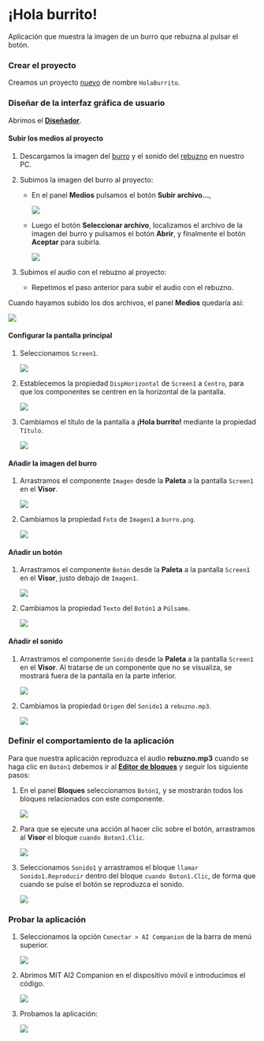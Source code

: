# ¡Hola burrito!

Aplicación que muestra la imagen de un burro que rebuzna al pulsar el botón.

### Crear el proyecto

Creamos un proyecto [nuevo](../../crear-un-nuevo-proyecto) de nombre `HolaBurrito`.

### Diseñar de la interfaz gráfica de usuario

Abrimos el [**Diseñador**](../../disenador).

#### Subir los medios al proyecto

1. Descargamos la imagen del [burro]() y el sonido del [rebuzno]() en nuestro PC.

2. Subimos la imagen del burro al proyecto:

   - En el panel **Medios** pulsamos el botón **Subir archivo...**, 

     ![](panel-subir-archivo.png)

   - Luego el botón **Seleccionar archivo**, localizamos el archivo de la imagen del burro y pulsamos el botón **Abrir**, y finalmente el botón **Aceptar** para subirla.

     ![](dialogo-subir-archivo.png)

3. Subimos el audio con el rebuzno al proyecto:

   - Repetimos el paso anterior para subir el audio con el rebuzno.

Cuando hayamos subido los dos archivos, el panel **Medios** quedaría así:

![](panel-medios.png)

#### Configurar la pantalla principal

1. Seleccionamos `Screen1`.

   ![](seleccionar-screen1.png)

2. Establecemos la propiedad `DispHorizontal` de `Screen1` a `Centro`, para que los componentes se centren en la horizontal de la pantalla.

   ![](establecer-screen1-disphorizontal-centro.png)

3. Cambiamos el título de la pantalla a **¡Hola burrito!** mediante la propiedad `Título`.

   ![](cambiar-titulo-screen1.png)

#### Añadir la imagen del burro

1. Arrastramos el componente `Imagen` desde la **Paleta** a la pantalla `Screen1` en el **Visor**.

   ![](arrastrar-imagen-a-screen1.png)

2. Cambiamos la propiedad `Foto` de `Imagen1` a `burro.png`.

   ![](establecer-imagen-foto.png)

#### Añadir un botón

1. Arrastramos el componente `Botón` desde la **Paleta** a la pantalla `Screen1` en el **Visor**, justo debajo de  `Imagen1`.

   ![](arrastrar-boton-a-screen1.png)

2. Cambiamos la propiedad `Texto` del `Botón1` a `Púlsame`.

   ![](establecer-boton1-texto.png)

#### Añadir el sonido

1. Arrastramos el componente `Sonido` desde la **Paleta** a la pantalla `Screen1` en el **Visor**. Al tratarse de un componente que no se visualiza, se mostrará fuera de la pantalla en la parte inferior.

   ![](arrastrar-sonido-a-screen1.png)

2. Cambiamos la propiedad `Origen` del `Sonido1` a `rebuzno.mp3`.

   ![](establecer-sonido-origen.png)

### Definir el comportamiento de la aplicación

Para que nuestra aplicación reproduzca el audio **rebuzno.mp3** cuando se haga clic en `Botón1` debemos ir al **[Editor de bloques](../../editor-de-bloques)** y seguir los siguiente pasos:

1. En el panel **Bloques** seleccionamos `Botón1`, y se mostrarán todos los bloques relacionados con este componente.

   ![](bloques-seleccionar-boton1.png)

2. Para que se ejecute una acción al hacer clic sobre el botón, arrastramos al **Visor** el bloque `cuando Boton1.Clic`.

   ![](bloque-cuando-boton1-clic.png)

3. Seleccionamos `Sonido1` y arrastramos el bloque `llamar Sonido1.Reproducir` dentro del bloque `cuando Boton1.Clic`, de forma que cuando se pulse el botón se reproduzca el sonido.

   ![](bloque-llamar-sonido1-reproducir.png)

### Probar la aplicación

1. Seleccionamos la opción `Conectar > AI Companion` de la barra de menú superior.

   ![](conectar-ai-companion.png)

2. Abrimos MIT AI2 Companion en el dispositivo móvil e introducimos el código.

   ![](C:\Users\fvarrui\GitHub\AppInventor\proyectos\hola-burrito\ai2companion-conectar-con-codigo.jpg)

3. Probamos la aplicación:

   ![](ai2companion-probando.jpg)